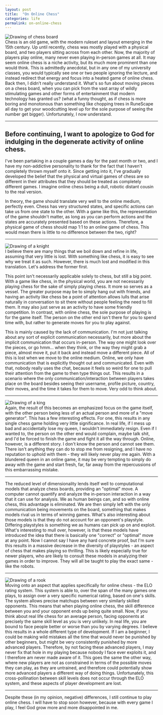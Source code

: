 ```yaml
---
layout: post
title:  "On Online Chess"
categories: life
permalink: on-online-chess
---
```

![Drawing of chess board](/assets/chess-board.jpg)  
Chess is an old game, with the modern ruleset and layout emerging in the 15th century. Up until recently, chess was mostly played with a physical board, and two players sitting across from each other. Now, the majority of players play online, many never even playing in-person games at all. It may seem online chess is a niche activity, but its much more prominent than one would think. This is admittedly anecdotal, but in any one of my university classes, you would typically see one or two people ignoring the lecture, and instead redirect that energy and focus into a heated game of online chess. Back then, I didn't really understand it. What's so fun about moving pieces on a chess board, when you can pick from the vast array of wildly stimulating games and other forms of entertainment that modern technology has granted us? (what a funny thought, as if chess is more boring and monotonous than something like chopping trees in RuneScape all day to get your woodcutting level up for the sole purpose of seeing the number get bigger). Unfortunately, I now understand.

---

Before continuing, I want to apologize to God for indulging in the degenerate activity of online chess.
---

I've been partaking in a couple games a day for the past month or two, and I have my non-addictive personality to thank for the fact that I haven't completely thrown myself onto it. Since getting into it, I've gradually developed the belief that the physical and virtual games of chess are so different in their attributes that they should be treated as completely different games. I imagine online chess being a dull, robotic distant cousin to the real version.


In theory, the game should translate very well to the online medium, perfectly even. Chess has very structured states, and specific actions can take us from one state to the other. With a game like this, the representation of the game shouldn't matter, as long as you can perform actions and the states are accurately presented based on these actions. Therefore, a physical game of chess should map 1:1 to an online game of chess. This would mean there is little to no difference between the two, right?    

---

![Drawing of a knight](/assets/knight.jpg)  
I believe there are many things that we boil down and refine in life, assuming that very little is lost. With something like chess, it is easy to see why we treat it as such. However, there is much lost and modified in this translation. Let's address the former first.


This point isn't necessarily applicable solely to chess, but still a big point. With a game like chess, in the physical world, you are not necessarily playing chess for the sake of simply playing chess. It more so serves as a vessel. The greater purpose may be to simply hang out with friends, and having an activity like chess be a point of attention allows lulls that arise naturally in conversation to sit there without people feeling the need to fill them. It may also just serve as an activity to have some friendly competition. In contrast, with online chess, the sole purpose of playing is for the game itself. The person on the other end isn't there for you to spend time with, but rather to generate moves for you to play against.


This is mainly caused by the lack of communication. I'm not just talking about any sort of explicit communication necessarily, but more about the implicit communication that occurs in-person. The way one might look over the pieces, or go hmm... when they think, or the way they might grab a piece, almost move it, put it back and instead move a different piece. All of this is lost when we move to the online medium. Online, we only have communication that is explicitly thought out and communicated. Even with that, nobody really uses the chat, because it feels so weird for one to pull their attention from the game to then type things out. This results in a scenario where the only communication/interaction between players takes place on the board besides seeing their username, profile picture, country, their moves, and the time it takes for them to move. Very odd to think about. 

---

![Drawing of a king](/assets/king.jpg)  
Again, the result of this becomes an emphasized focus on the game itself, with the other person being less of an actual person and more of a "move generator". This has a few interesting effects. For one, this results in any single chess game holding very little significance. In real life, if I mess up bad and accidentally lose my queen, I wouldn't immediately resign. Even if I wanted to, the person on the other end would complain, maybe talk shit, and I'd be forced to finish the game and fight it all the way through. Online, however, is a different story. I don't know the person and cannot see them. There isn't anything they can do to stop me from resigning, and I have no reputation to uphold with them - they will likely never play me again. With a blundered queen in an online game, it may be very tempting to simply do away with the game and start fresh, far, far away from the repercussions of this embarrassing mistake. 

---

The reduced level of dimensionality lends itself well to computational models that analyze chess boards, providing an "optimal" move. A computer cannot quantify and analyze the in-person interaction in a way that it can use for analysis. We as human beings can, and so with online chess, this advantage is eliminated. We are then simply left with the only communication being movements on the board, something that makes models rival us in terms of winning games. What's also interesting about those models is that they do not account for an opponent's playstyle. Differing playstyles is something we as humans can pick up on and exploit. What's interesting to mull over, however, is that these models have introduced the idea that there is basically one "correct" or "optimal" move at any point. Now I cannot say I have any hard concrete proof, but I'm sure this results in a massive decrease in the diversity of playstyles - an aspect of chess that makes playing so thrilling. This is likely especially true for newer players, who are likely to consult these models in analyzing their games in order to improve. They will all be taught to play the exact same - like the robots. 

---

![Drawing of a rook](/assets/rook.jpg)  
Moving onto an aspect that applies specifically for online chess - the ELO rating system. This system is able to, over the span of the many games one plays, to assign over a very specific numerical rating, based on one's skills. The system allows precise matchups between very similarly skilled opponents. This means that when playing online chess, the skill difference between you and your opponent ends up being quite small. Now, if you think about real life chess for an average person, facing opponents at precisely the same skill level as you is very unlikely. In real life, you are bound to face people better or worse than you by varying degrees. I believe this results in a whole different type of development. If I am a beginner, I could be making wild mistakes all the time that would never be punished by other beginners, but might be very consistently punished by more advanced players. Therefore, by not facing these advanced players, I may never fix that hole in my playing because nobody I face ever exploits it, and I therefore am never made aware of it. This goes the same the other way, where new players are not as constrained in terms of the possible moves they can play, as they are untrained, and therefore could potentially show more advanced players a different way of doing things. Unfortunately, this cross-pollination between skill levels does not occur through the ELO system, and these aspects of player development are lost.

---
Despite these (in my opinion, negative) differences, I still continue to play online chess. I will have to stop soon however, because with every game I play, I feel God grow more and more disappointed in me.
